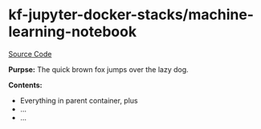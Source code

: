 # kf-jupyter-docker-stacks/machine-learning-notebook

[Source Code](https://git.puma.corp.telstra.com/tail/notebook-images/kf-jupyter-docker-stacks/tree/master/machine-learning-notebook)

**Purpse:** The quick brown fox jumps over the lazy dog.

**Contents:**
* Everything in parent container, plus
* ...
* ...
